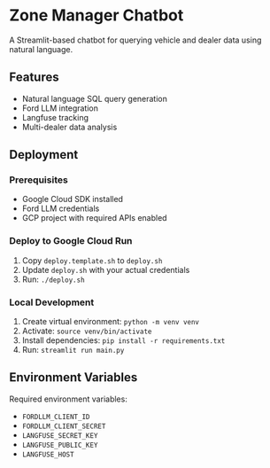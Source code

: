 # Zone Manager Chatbot

A Streamlit-based chatbot for querying vehicle and dealer data using natural language.

## Features
- Natural language SQL query generation
- Ford LLM integration
- Langfuse tracking
- Multi-dealer data analysis

## Deployment

### Prerequisites
- Google Cloud SDK installed
- Ford LLM credentials
- GCP project with required APIs enabled

### Deploy to Google Cloud Run

1. Copy `deploy.template.sh` to `deploy.sh`
2. Update `deploy.sh` with your actual credentials
3. Run: `./deploy.sh`

### Local Development

1. Create virtual environment: `python -m venv venv`
2. Activate: `source venv/bin/activate`
3. Install dependencies: `pip install -r requirements.txt`
4. Run: `streamlit run main.py`

## Environment Variables

Required environment variables:
- `FORDLLM_CLIENT_ID`
- `FORDLLM_CLIENT_SECRET`
- `LANGFUSE_SECRET_KEY`
- `LANGFUSE_PUBLIC_KEY`
- `LANGFUSE_HOST`
